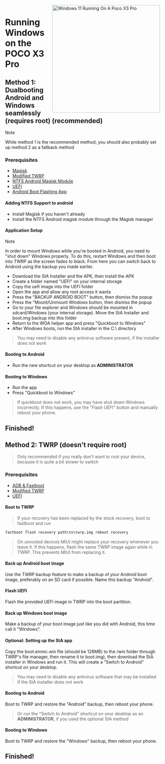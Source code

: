 <img align="right" src="https://github.com/woa-vayu/src_vayu_windows/blob/main/2Poco X3 Pro Windows.png" width="350" alt="Windows 11 Running On A Poco X3 Pro">


# Running Windows on the POCO X3 Pro

## Method 1: Dualbooting Android and Windows seamlessly (requires root) (recommended)
> [!NOTE]
>
> While method 1 is the recommended method, you should also probably set up method 2 as a fallback method

### Prerequisites
- [Magisk](https://github.com/topjohnwu/Magisk/releases/latest)
- [Modified TWRP](../../../releases/Recoveries)
- [NTFS Android Magisk Module](../../../releases/ntfsdroid)
- [UEFI](https://github.com/woa-vayu/msmnilePkg/releases/latest)
- [Android Boot Flashing App](../../../releases/dualboot)

#### Adding NTFS Support to android
- Install Magisk if you haven't already
- Install the NTFS Android magisk module through the Magisk manager

#### Application Setup
> [!NOTE]
>
> In order to mount Windows while you're booted in Android, you need to "shut down" Windows properly. To do this, restart Windows and then boot into TWRP as the screen fades to black. From here you can switch back to Android using the backup you made earlier.
- Download the StA Installer and the APK, then install the APK
- Create a folder named "UEFI" on your internal storage
- Copy the uefi image into the UEFI folder
- Open the app and allow any root access it wants
- Press the "BACKUP ANDROID BOOT" button, then dismiss the popup
- Press the "Mount/Unmount Windows button, then dismiss the popup
- Go to your file explorer and Windows should be mounted in sdcard/Windows (your internal storage). Move the StA Installer and boot.img backup into this folder
- Return to the WOA helper app and press "Quickboot to Windows"
- After Windows boots, run the StA installer in the C:\ directory
> You may need to disable any antivirus software present, if the installer does not work

#### Booting to Android
  
  - Run the new shortcut on your desktop as **ADMINISTRATOR**

#### Booting to Windows
  
  - Run the app
  - Press "Quickboot to Windows"

> If quickboot does not work, you may have shut down Windows incorrectly. If this happens, use the "Flash UEFI" button and manually reboot your phone.
  
## Finished!




## Method 2: TWRP (doesn't require root)
> Only recommended if you really don't want to root your device, because it is quite a bit slower to switch

### Prerequisites
- [ADB & Fastboot](https://developer.android.com/studio/releases/platform-tools)
- [Modified TWRP](../../../releases/Recoveries)
- [UEFI](https://github.com/woa-vayu/msmnilePkg/releases/latest)

#### Boot to TWRP
> If your recovery has been replaced by the stock recovery, boot to fastboot and run
```cmd
fastboot flash recovery path\to\twrp.img reboot recovery
```

> On unrooted devices MIUI might replace your recovery whenever you leave it. If this happens, flash the same TWRP image again while in TWRP. This prevents MIUI from replacing it.

#### Back up Android boot image
Use the TWRP backup feature to make a backup of your Android boot image, preferably on an SD card if possible. Name this backup "Android".

#### Flash UEFI
Flash the provided UEFI image in TWRP into the boot partition.

#### Back up Windows boot image
Make a backup of your boot image just like you did with Android, this time call it "Windows".

#### Optional: Setting up the StA app
Copy the boot.emmc.win file (should be 128MB) to the /win folder through TWRP's file manager, then rename it to boot.img), then download the StA installer in Windows and run it. This will create a "Switch to Android" shortcut on your desktop.
> You may need to disable any antivirus software that may be installed if the StA installer does not work

#### Booting to Android
Boot to TWRP and restore the "Android" backup, then reboot your phone.
> Or run the "Switch to Android" shortcut on your desktop as an **ADMINISTRATOR**, if you used the optional StA method

#### Booting to Windows
Boot to TWRP and restore the "Windows" backup, then reboot your phone.

## Finished!
